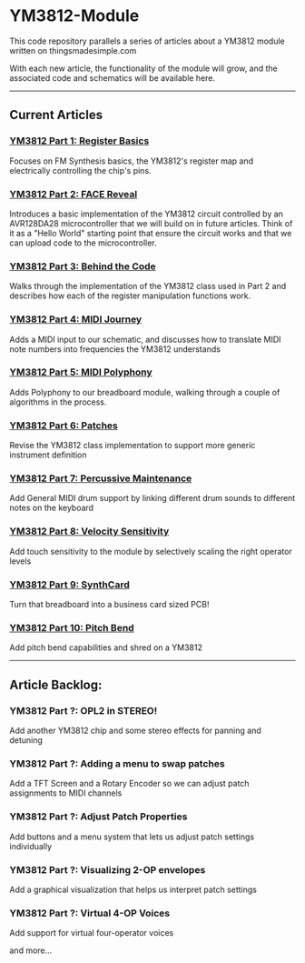 # YM3812-Module
This code repository parallels a series of articles about a YM3812 module written on thingsmadesimple.com

With each new article, the functionality of the module will grow, and the associated code and schematics will be available here.

<hr/>

## Current Articles

### <a href='https://www.thingsmadesimple.com/2022/11/28/ym3812-part-1-register-basics/'>YM3812 Part 1: Register Basics</a>
Focuses on FM Synthesis basics, the YM3812's register map and electrically controlling the chip's pins.

### <a href='https://thingsmadesimple.com/2023/01/02/ym3812-part-2-face-reveal/'>YM3812 Part 2: FACE Reveal</a>
Introduces a basic implementation of the YM3812 circuit controlled by an AVR128DA28 microcontroller that we will build on in future articles. Think of it as a "Hello World" starting point that ensure the circuit works and that we can upload code to the microcontroller.

### <a href='https://www.thingsmadesimple.com/2023/01/21/ym3812-part-3-behind-the-code/'>YM3812 Part 3: Behind the Code</a>
Walks through the implementation of the YM3812 class used in Part 2 and describes how each of the register manipulation functions work.

### <a href='https://www.thingsmadesimple.com/2023/02/11/ym3812-part-4-midi-journey/'>YM3812 Part 4: MIDI Journey</a>
Adds a MIDI input to our schematic, and discusses how to translate MIDI note numbers into frequencies the YM3812 understands

### <a href='https://www.thingsmadesimple.com/2023/03/05/ym3812-part-5-midi-polyphony/'>YM3812 Part 5: MIDI Polyphony</a>
Adds Polyphony to our breadboard module, walking through a couple of algorithms in the process.

### <a href='https://www.thingsmadesimple.com/2023/04/29/ym3812-part-6-patches/'>YM3812 Part 6: Patches</a>
Revise the YM3812 class implementation to support more generic instrument definition

### <a href='https://www.thingsmadesimple.com/2023/05/13/ym3812-part-7-percussive-maintenance/'>YM3812 Part 7: Percussive Maintenance</a>
Add General MIDI drum support by linking different drum sounds to different notes on the keyboard

### <a href='https://www.thingsmadesimple.com/2023/05/30/ym3812-part-8-velocity-sensitivity/'>YM3812 Part 8: Velocity Sensitivity</a>
Add touch sensitivity to the module by selectively scaling the right operator levels

### <a href='https://www.thingsmadesimple.com/2023/07/28/ym3812-part-9-synth-card/'>YM3812 Part 9: SynthCard</a>
Turn that breadboard into a business card sized PCB!

### <a href='https://www.thingsmadesimple.com/2023/09/02/ym3812-part-10-pitch-bend/'>YM3812 Part 10: Pitch Bend</a>
Add pitch bend capabilities and shred on a YM3812




<hr/>

## Article Backlog:

### YM3812 Part ?: OPL2 in STEREO!
Add another YM3812 chip and some stereo effects for panning and detuning

### YM3812 Part ?: Adding a menu to swap patches
Add a TFT Screen and a Rotary Encoder so we can adjust patch assignments to MIDI channels

### YM3812 Part ?: Adjust Patch Properties
Add buttons and a menu system that lets us adjust patch settings individually

### YM3812 Part ?: Visualizing 2-OP envelopes
Add a graphical visualization that helps us interpret patch settings

### YM3812 Part ?: Virtual 4-OP Voices
Add support for virtual four-operator voices


and more...
